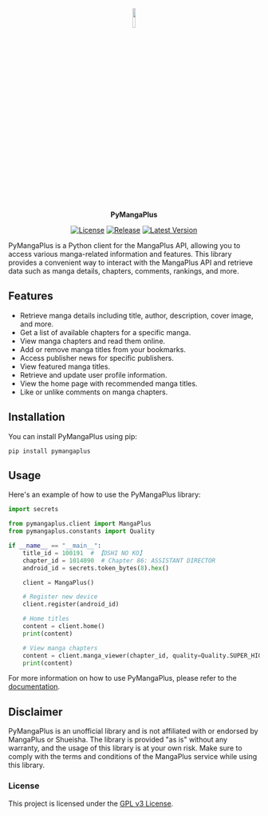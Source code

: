<div align="center">

<img src="https://github.com/hyugogirubato/pymangaplus/blob/main/docs/images/icon.png" width="10%">

**PyMangaPlus**

[![License](https://img.shields.io/github/license/hyugogirubato/pymangaplus)](https://github.com/hyugogirubato/pymangaplus/blob/main/LICENSE)
[![Release](https://img.shields.io/github/release-date/hyugogirubato/pymangaplus)](https://github.com/hyugogirubato/pymangaplus/releases)
[![Latest Version](https://img.shields.io/pypi/v/pymangaplus)](https://pypi.org/project/pymangaplus/)

</div>



PyMangaPlus is a Python client for the MangaPlus API, allowing you to access various manga-related information and
features. This library provides a convenient way to interact with the MangaPlus API and retrieve data such as manga
details, chapters, comments, rankings, and more.

## Features

- Retrieve manga details including title, author, description, cover image, and more.
- Get a list of available chapters for a specific manga.
- View manga chapters and read them online.
- Add or remove manga titles from your bookmarks.
- Access publisher news for specific publishers.
- View featured manga titles.
- Retrieve and update user profile information.
- View the home page with recommended manga titles.
- Like or unlike comments on manga chapters.

## Installation

You can install PyMangaPlus using pip:

````shell
pip install pymangaplus
````

## Usage

Here's an example of how to use the PyMangaPlus library:

```python
import secrets

from pymangaplus.client import MangaPlus
from pymangaplus.constants import Quality

if __name__ == "__main__":
    title_id = 100191  # 【OSHI NO KO】
    chapter_id = 1014090  # Chapter 86: ASSISTANT DIRECTOR
    android_id = secrets.token_bytes(8).hex()

    client = MangaPlus()

    # Register new device
    client.register(android_id)

    # Home titles
    content = client.home()
    print(content)

    # View manga chapters
    content = client.manga_viewer(chapter_id, quality=Quality.SUPER_HIGH)
    print(content)
```

For more information on how to use PyMangaPlus, please refer to
the [documentation](https://github.com/hyugogirubato/pymangaplus/blob/main/docs).

## Disclaimer

PyMangaPlus is an unofficial library and is not affiliated with or endorsed by MangaPlus or Shueisha. The library is
provided "as is" without any warranty, and the usage of this library is at your own risk. Make sure to comply with the
terms and conditions of the MangaPlus service while using this library.

### License

This project is licensed under the [GPL v3 License](https://github.com/hyugogirubato/pymangaplus/blob/main/LICENSE).